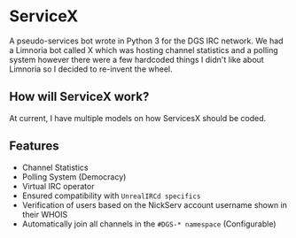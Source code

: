# ServiceX
A pseudo-services bot wrote in Python 3 for the DGS IRC network. We had a Limnoria bot called X which was hosting channel statistics and a polling system however there were a few hardcoded things I didn't like about Limnoria so I decided to re-invent the wheel.

## How will ServiceX work?
At current, I have multiple models on how ServicesX should be coded.

## Features
* Channel Statistics
* Polling System (Democracy)
* Virtual IRC operator
* Ensured compatibility with `UnrealIRCd specifics`
* Verification of users based on the NickServ account username shown in their WHOIS
* Automatically join all channels in the `#DGS-* namespace` (Configurable)
